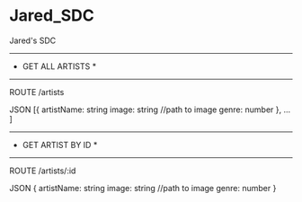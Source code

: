 # Jared_SDC

Jared's SDC
***************************************
*   GET ALL ARTISTS                   *
***************************************
ROUTE
    /artists

  JSON
    [{
      artistName: string
      image: string //path to image
      genre: number
    },
    ...
    ]
*************************************** 
*    GET ARTIST BY ID                 *
***************************************
  ROUTE
    /artists/:id

  JSON
    {
      artistName: string
      image: string //path to image
      genre: number
    }
